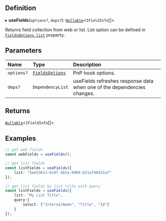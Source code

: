 
## Definition

▸ **useFields**(`options?`, `deps?`): [`Nullable`](../Types/NullableT.md)<`IFieldInfo`[]\>

Returns field collection from web or list. List option can be defined in [`FieldsOptions.list`](../Interfaces/FieldsOptions.md#list) property.

## Parameters

| Name | Type | Description |
| :------ | :------ | :------ |
| `options?` | [`FieldsOptions`](../Interfaces/FieldsOptions.md) | PnP hook options. |
| `deps?` | `DependencyList` | useFields refreshes response data when one of the dependencies changes. |

## Returns

[`Nullable`](../Types/NullableT.md)<`IFieldInfo`[]\>

## Examples

```typescript
// get web fields
const webFields = useFields();

// get list fields
const listFields = useFields({
	list: "5ee53613-bc0f-4b2a-9904-b21afd8431a7"
});

// get list fields by list title with query
const listFields = useFields({
	list: "My List Title",
	query:{
		select: ["InternalName", "Title", "Id"]
	}
});
```